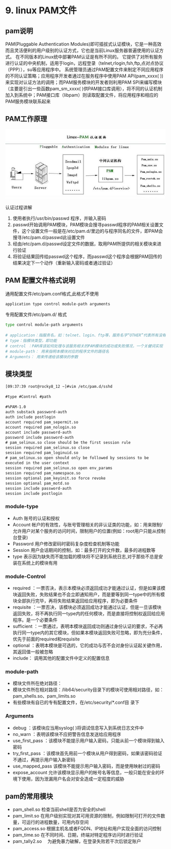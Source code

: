 # 9. linux PAM文件

## pam说明

PAM(Pluggable Authentication Modules)即可插拔式认证模块，它是一种高效而且灵活便利的用户级别的认证方式，它也是当前Linux服务器普遍使用的认证方式。
在不同版本的Linux统中部署PAM认证是有所不同的。
它提供了对所有服务进行认证的中央机制，适用于login，远程登录（telnet,rlogin,fsh,ftp,点对点协议（PPP）），su等应用程序中。
系统管理员通过PAM配置文件来制定不同应用程序的不同认证策略；应用程序开发者通过在服务程序中使用PAM API(pam_xxxx( ))来实现对认证方法的调用；而PAM服务模块的开发者则利用PAM SPI来编写模块（主要是引出一些函数pam_sm_xxxx( )供PAM接口库调用），将不同的认证机制加入到系统中；PAM接口库（libpam）则读取配置文件，将应用程序和相应的PAM服务模块联系起来

## PAM工作原理

![](assets/image-20230130111021544-20230610173810-qqbalnz.png)

认证过程讲解

1. 使用者执行/usr/bin/passwd 程序，并输入密码
2. passwd开始调用PAM模块，PAM模块会搜寻passwd程序的PAM相关设置文件，这个设置文件一般是在/etc/pam.d/里边的与程序同名的文件，即PAM会搜寻/etc/pam.d/passwd此设置文件
3. 经由/etc/pam.d/passwd设定文件的数据，取用PAM所提供的相关模块来进行验证
4. 将验证结果回传给passwd这个程序，而passwd这个程序会根据PAM回传的结果决定下一个动作（重新输入密码或者通过验证）

## PAM 配置文件格式说明

通用配置文件/etc/pam.conf格式,此格式不使用

```bash
application type control module-path arguments
```

专用配置文件/etc/pam.d/ 格式

```bash
type control module-path arguments

# application：指服务名，如：telnet、login、ftp等，服务名字“OTHER”代表所有没有在该文件中明确配置的其它服务
# type：指模块类型，即功能
# control ：PAM库该如何处理与该服务相关的PAM模块的成功或失败情况，一个关健词实现
# module-path： 用来指明本模块对应的程序文件的路径名
# Arguments： 用来传递给该模块的参数
```

## 模块类型

```纯文本
[09:37:39 root@rocky8_12 ~]#vim /etc/pam.d/sshd

#type #Control #path

#%PAM-1.0
auth substack password-auth
auth include postlogin
account required pam_sepermit.so
account required pam_nologin.so
account include password-auth
password include password-auth
# pam_selinux.so close should be the first session rule
session required pam_selinux.so close
session required pam_loginuid.so
# pam_selinux.so open should only be followed by sessions to be executed in the user context
session required pam_selinux.so open env_params
session required pam_namespace.so
session optional pam_keyinit.so force revoke
session optional pam_motd.so
session include password-auth
session include postlogin

```

### module-type

- Auth 账号的认证和授权
- Account 帐户的有效性，与账号管理相关的非认证类的功能，如：用来限制/允许用户对某个服务的访问时间，限制用户的位置(例如：root用户只能从控制台登录)
- Password 用户修改密码时密码复杂度检查机制等功能
- Session 用户会话期间的控制，如：最多打开的文件数，最多的进程数等
- type 表示因为缺失而不能加载的模块将不记录到系统日志,对于那些不总是安装在系统上的模块有用

### module-Control

- required ：一票否决，表示本模块必须返回成功才能通过认证，但是如果该模块返回失败，失败结果也不会立即通知用户，而是要等到同一type中的所有模块全部执行完毕，再将失败结果返回给应用程序，即为必要条件
- requisite ：一票否决，该模块必须返回成功才能通过认证，但是一旦该模块返回失败，将不再执行同一type内的任何模块，而是直接将控制权返回给应用程序。是一个必要条件
- sufficient ：一票通过，表明本模块返回成功则通过身份认证的要求，不必再执行同一type内的其它模块，但如果本模块返回失败可忽略，即为充分条件，优先于前面的required和requisite
- optional ：表明本模块是可选的，它的成功与否不会对身份认证起关键作用，其返回值一般被忽略
- include： 调用其他的配置文件中定义的配置信息

### module-path

- 模块文件所在绝对路径：
- 模块文件所在相对路径：/lib64/security目录下的模块可使用相对路径，如：pam_shells.so、pam_limits.so
- 有些模块有自已的专有配置文件，在/etc/security/*.conf目 录下

### Arguments

- debug ：该模块应当用syslog( )将调试信息写入到系统日志文件中
- no_warn ：表明该模块不应把警告信息发送给应用程序
- use_first_pass ：该模块不能提示用户输入密码，只能从前一个模块得到输入密码
- try_first_pass ：该模块首先用前一个模块从用户得到密码，如果该密码验证不通过，再提示用户输入新密码
- use_mapped_pass 该模块不能提示用户输入密码，而是使用映射过的密码
- expose_account 允许该模块显示用户的帐号名等信息，一般只能在安全的环境下使用，因为泄漏用户名会对安全造成一定程度的威胁

## pam的常用模块

* pam\_shell.so
  检查当前shell是否为安全的shell
* pam\_limit.so
  在用户级别实现对其可用资源的限制，例如限制可打开的文件数量，可运行的进程数量，可用内存空间
* pam\_access.so
  根据主机名或者FQDN、IP地址和用户实现全面的访问控制
* pam\_time.so
  在不同时间、日期，终端对特定程序访问时进行验证
* pam\_tally2.so　
  为避免暴力破解，在登录失败若干次后锁定账户
